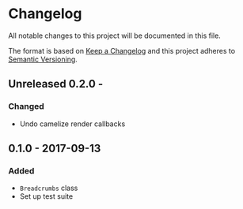 # Changelog
All notable changes to this project will be documented in this file.

The format is based on [Keep a Changelog](http://keepachangelog.com/en/1.0.0/)
and this project adheres to [Semantic Versioning](http://semver.org/spec/v2.0.0.html).

## Unreleased 0.2.0 - 
### Changed
- Undo camelize render callbacks

## 0.1.0 - 2017-09-13
### Added
- `Breadcrumbs` class
- Set up test suite
